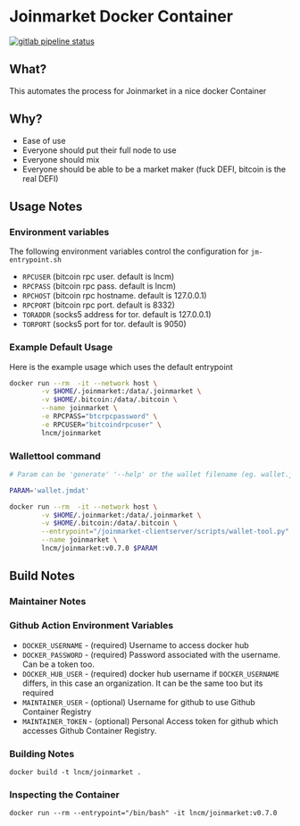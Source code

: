 # Joinmarket Docker Container


[![gitlab pipeline status](https://gitlab.com/lncm/docker/joinmarket/badges/master/pipeline.svg)](https://gitlab.com/lncm/docker/joinmarket/-/commits/master) 

## What?

This automates the process for Joinmarket in a nice docker Container

## Why?

* Ease of use
* Everyone should put their full node to use
* Everyone should mix
* Everyone should be able to be a market maker (fuck DEFI, bitcoin is the real DEFI)

## Usage Notes

### Environment variables

The following environment variables control the configuration for `jm-entrypoint.sh`

* `RPCUSER` (bitcoin rpc user. default is lncm)
* `RPCPASS` (bitcoin rpc pass. default is lncm)
* `RPCHOST` (bitcoin rpc hostname. default is 127.0.0.1)
* `RPCPORT` (bitcoin rpc port. default is 8332)
* `TORADDR` (socks5 address for tor. default is 127.0.0.1)
* `TORPORT` (socks5 port for tor. default is 9050)

### Example Default Usage

Here is the example usage which uses the default entrypoint

```bash
docker run --rm  -it --network host \
        -v $HOME/.joinmarket:/data/.joinmarket \
        -v $HOME/.bitcoin:/data/.bitcoin \
        --name joinmarket \
        -e RPCPASS="btcrpcpassword" \
        -e RPCUSER="bitcoindrpcuser" \ 
        lncm/joinmarket

```

### Wallettool command


```bash
# Param can be 'generate' '--help' or the wallet filename (eg. wallet.jmdat)

PARAM='wallet.jmdat'

docker run --rm  -it --network host \
        -v $HOME/.joinmarket:/data/.joinmarket \
        -v $HOME/.bitcoin:/data/.bitcoin \
        --entrypoint="/joinmarket-clientserver/scripts/wallet-tool.py" \
        --name joinmarket \
        lncm/joinmarket:v0.7.0 $PARAM
```

## Build Notes

### Maintainer Notes

### Github Action Environment Variables

* `DOCKER_USERNAME` - (required) Username to access docker hub
* `DOCKER_PASSWORD` - (required) Password associated with the username. Can be a token too.
* `DOCKER_HUB_USER` - (required) docker hub username if `DOCKER_USERNAME` differs, in this case  an organization. It can be the same too but its required
* `MAINTAINER_USER` - (optional) Username for github to use Github Container Registry
* `MAINTAINER_TOKEN` - (optional) Personal Access token for github which accesses Github Container Registry.

### Building Notes

```
docker build -t lncm/joinmarket .
```

### Inspecting the Container

```
docker run --rm --entrypoint="/bin/bash" -it lncm/joinmarket:v0.7.0
```

